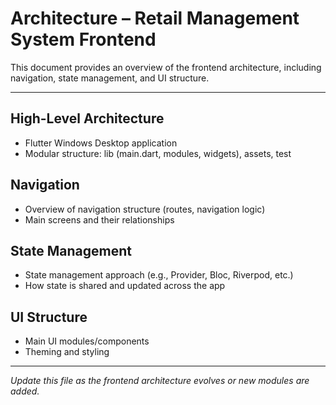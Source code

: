 # Architecture – Retail Management System Frontend

This document provides an overview of the frontend architecture, including navigation, state management, and UI structure.

---

## High-Level Architecture
- Flutter Windows Desktop application
- Modular structure: lib (main.dart, modules, widgets), assets, test

## Navigation
- Overview of navigation structure (routes, navigation logic)
- Main screens and their relationships

## State Management
- State management approach (e.g., Provider, Bloc, Riverpod, etc.)
- How state is shared and updated across the app

## UI Structure
- Main UI modules/components
- Theming and styling

---

*Update this file as the frontend architecture evolves or new modules are added.* 